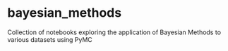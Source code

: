 # bayesian_methods
Collection of notebooks exploring the application of Bayesian Methods to various datasets using PyMC
